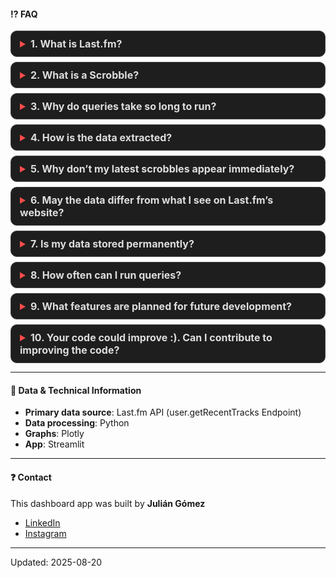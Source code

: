 <style>
details {
    background-color: #1e1e1e;
    border-radius: 10px;
    padding: 10px 14px;
    margin-bottom: 8px;
    border: 1px solid #444;
    transition: all 0.3s ease;
}
details:hover {
    border-color: #ff4b4b;
}
summary {
    font-weight: bold;
    cursor: pointer;
    font-size: 16px;
    color: #ff4b4b;
    outline: none;
}
details[open] {
    background-color: #2a2a2a;
}
details p, details b, details br {
    color: #ddd;
}
/* margen entre pregunta y respuesta */
details[open] summary ~ * {
    margin-top: 8px;
    display: block;
}
</style>

#### ⁉️ FAQ

<details>
<summary><b>1. What is Last.fm?</b></summary>
<br>Last.fm is a music tracking platform that logs “scrobbles” the songs you listen to across streaming services, media players, and devices.
<br>It stores your listening history and provides statistics like your most played artists, albums, and tracks.
</details>

<details>
<summary><b>2. What is a Scrobble?</b></summary>
<br>Scrobbling is a term coined by the music platform Last.fm to record and keep track of the music you listen to.  
<br>A Scrobble is counted each time a song is played, as long as more than half of its duration has been reached.
</details>

<details>
<summary><b>3. Why do queries take so long to run?</b></summary>
<br>If your Last.fm history has more than 100k scrobbles, some queries may take several minutes to process.  
This happens because the app needs to fetch large datasets from the Last.fm API, then clean, transform, and calculate metrics locally.  
<br>The more data you have, the more time it takes for each step.
However, I'm considering the possibility to develop an option to cache data so that the user does not have to reload their data from scratch.
</details>

<details>
<summary><b>4. How is the data extracted?</b></summary>
<br>The app connects to the official Last.fm API, downloading your listening history in paginated requests (up to 200 scrobbles per call).  
After retrieving the raw data, it’s processed into structured tables for calculations such as streaks, top artists, and activity trends.
</details>

<details>
<summary><b>5. Why don’t my latest scrobbles appear immediately?</b></summary>
<br>Last.fm’s API may take a few minutes to register and expose new scrobbles.  
If you recently listened to music, wait a couple of minutes before refreshing the data.
</details>

<details>
<summary><b>6. May the data differ from what I see on Last.fm’s website?</b></summary>
<br>Yes. The app works with the scrobbles returned by the API.  
<br>Some inconsistencies can happen due to:  
<br>• Deleted or edited scrobbles  
<br>• Timezone differences  
<br>• API limits on historical corrections
</details>

<details>
<summary><b>7. Is my data stored permanently?</b></summary>
<br>No, the app fetches your data on-demand from Last.fm and processes it in memory for visualization.  
No permanent storage is used unless explicitly enabled for caching or performance improvements.
I am exploring ways to implement a cloud storage solution so that user data can be saved and they don’t have to start from scratch.
</details>

<details>
<summary><b>8. How often can I run queries?</b></summary>
<br>The Last.fm API has rate limits (up to 5 requests per second).  
If you run too many queries in a short period, the app will slow down or temporarily delay requests to avoid being blocked.
</details>

<details>
<summary><b>9. What features are planned for future development?</b></summary>
<br>• New data visualizations
<br>• Improvements to the user interface
<br>• Code optimizations
<br>• Load csv data
</details>

<details>
<summary><b>10. Your code could improve :). Can I contribute to improving the code?</b></summary>
<br>I know, my background is not in Software Development but in Data Science, so my technical perspective is a bit different.
<br>This is actually my first project building an application after years of working with massive SQL queries and BI/DA tools. But hey, everyone starts somewhere! :)
<br>If you’d like to contribute, feel free to reach out — you can find my contact information in the section below.
</details>

---

#### 🔧 Data & Technical Information

- **Primary data source**: Last.fm API (user.getRecentTracks Endpoint)  
- **Data processing**: Python  
- **Graphs**: Plotly  
- **App**: Streamlit  

---

#### ❓ Contact

This dashboard app was built by **Julián Gómez**  
- [LinkedIn](https://www.linkedin.com/in/juliangomez96/)  
- [Instagram](https://www.instagram.com/juliaangomez96/)  

---

Updated: 2025-08-20

